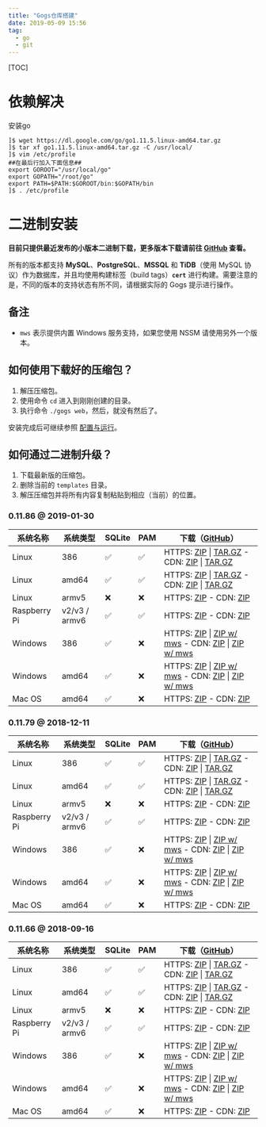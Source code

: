 ```yaml
---
title: "Gogs仓库搭建"
date: 2019-05-09 15:56
tag: 
  - go
  - git
---
```


[TOC]

# 依赖解决

安装go

```
]$ wget https://dl.google.com/go/go1.11.5.linux-amd64.tar.gz
]$ tar xf go1.11.5.linux-amd64.tar.gz -C /usr/local/
]$ vim /etc/profile
##在最后行加入下面信息##
export GOROOT="/usr/local/go"
export GOPATH="/root/go"
export PATH=$PATH:$GOROOT/bin:$GOPATH/bin
]$ . /etc/profile
```



# 二进制安装

**目前只提供最近发布的小版本二进制下载，更多版本下载请前往 [GitHub](https://github.com/gogs/gogs/releases) 查看。**

所有的版本都支持 **MySQL**、**PostgreSQL**、**MSSQL** 和 **TiDB**（使用 MySQL 协议）作为数据库，并且均使用构建标签（build tags）**`cert`** 进行构建。需要注意的是，不同的版本的支持状态有所不同，请根据实际的 Gogs 提示进行操作。

## 备注

- `mws` 表示提供内置 Windows 服务支持，如果您使用 NSSM 请使用另外一个版本。

## 如何使用下载好的压缩包？

1. 解压压缩包。
2. 使用命令 `cd` 进入到刚刚创建的目录。
3. 执行命令 `./gogs web`，然后，就没有然后了。

安装完成后可继续参照 [配置与运行](configuration_and_run.html)。

## 如何通过二进制升级？

1. 下载最新版的压缩包。
2. 删除当前的 `templates` 目录。
3. 解压压缩包并将所有内容复制粘贴到相应（当前）的位置。

### 0.11.86 @ 2019-01-30

|系统名称|系统类型|SQLite|PAM|下载（[GitHub](https://github.com/gogs/gogs/releases/tag/v0.11.86)）|
|------|----|------|---|--------|
|Linux|386|✅|✅|HTTPS: [ZIP](https://dl.gogs.io/0.11.86/gogs_0.11.86_linux_386.zip) \| [TAR.GZ](https://dl.gogs.io/0.11.86/gogs_0.11.86_linux_386.tar.gz) - CDN: [ZIP](https://cdn.gogs.io/0.11.86/gogs_0.11.86_linux_386.zip) \| [TAR.GZ](https://cdn.gogs.io/0.11.86/gogs_0.11.86_linux_386.tar.gz)|
|Linux|amd64|✅|✅|HTTPS: [ZIP](https://dl.gogs.io/0.11.86/gogs_0.11.86_linux_amd64.zip) \| [TAR.GZ](https://dl.gogs.io/0.11.86/gogs_0.11.86_linux_amd64.tar.gz) - CDN: [ZIP](https://cdn.gogs.io/0.11.86/gogs_0.11.86_linux_amd64.zip) \| [TAR.GZ](https://cdn.gogs.io/0.11.86/gogs_0.11.86_linux_amd64.tar.gz)|
|Linux|armv5|❌|❌|HTTPS: [ZIP](https://dl.gogs.io/0.11.86/gogs_0.11.86_linux_armv5.zip) - CDN: [ZIP](https://cdn.gogs.io/0.11.86/gogs_0.11.86_linux_armv5.zip)|
|Raspberry Pi|v2/v3 / armv6|✅|✅|HTTPS: [ZIP](https://dl.gogs.io/0.11.86/gogs_0.11.86_raspi2_armv6.zip) - CDN: [ZIP](https://cdn.gogs.io/0.11.86/gogs_0.11.86_raspi2_armv6.zip)|
|Windows|386|✅|❌|HTTPS: [ZIP](https://dl.gogs.io/0.11.86/gogs_0.11.86_windows_386.zip) \| [ZIP w/ mws](https://dl.gogs.io/0.11.86/gogs_0.11.86_windows_386_mws.zip) - CDN: [ZIP](https://cdn.gogs.io/0.11.86/gogs_0.11.86_windows_386.zip) \| [ZIP w/ mws](https://cdn.gogs.io/0.11.86/gogs_0.11.86_windows_386_mws.zip)|
|Windows|amd64|✅|❌|HTTPS: [ZIP](https://dl.gogs.io/0.11.86/gogs_0.11.86_windows_amd64.zip) \| [ZIP w/ mws](https://dl.gogs.io/0.11.86/gogs_0.11.86_windows_amd64_mws.zip) - CDN: [ZIP](https://cdn.gogs.io/0.11.86/gogs_0.11.86_windows_amd64.zip) \| [ZIP w/ mws](https://cdn.gogs.io/0.11.86/gogs_0.11.86_windows_amd64_mws.zip)|
|Mac OS|amd64|✅|❌|HTTPS: [ZIP](https://dl.gogs.io/0.11.86/gogs_0.11.86_darwin_amd64.zip) - CDN: [ZIP](https://cdn.gogs.io/0.11.86/gogs_0.11.86_darwin_amd64.zip)|

### 0.11.79 @ 2018-12-11

|系统名称|系统类型|SQLite|PAM|下载（[GitHub](https://github.com/gogs/gogs/releases/tag/v0.11.79)）|
|------|----|------|---|--------|
|Linux|386|✅|✅|HTTPS: [ZIP](https://dl.gogs.io/0.11.79/gogs_0.11.79_linux_386.zip) \| [TAR.GZ](https://dl.gogs.io/0.11.79/gogs_0.11.79_linux_386.tar.gz) - CDN: [ZIP](https://cdn.gogs.io/0.11.79/gogs_0.11.79_linux_386.zip) \| [TAR.GZ](https://cdn.gogs.io/0.11.79/gogs_0.11.79_linux_386.tar.gz)|
|Linux|amd64|✅|✅|HTTPS: [ZIP](https://dl.gogs.io/0.11.79/gogs_0.11.79_linux_amd64.zip) \| [TAR.GZ](https://dl.gogs.io/0.11.79/gogs_0.11.79_linux_amd64.tar.gz) - CDN: [ZIP](https://cdn.gogs.io/0.11.79/gogs_0.11.79_linux_amd64.zip) \| [TAR.GZ](https://cdn.gogs.io/0.11.79/gogs_0.11.79_linux_amd64.tar.gz)|
|Linux|armv5|❌|❌|HTTPS: [ZIP](https://dl.gogs.io/0.11.79/gogs_0.11.79_linux_armv5.zip) - CDN: [ZIP](https://cdn.gogs.io/0.11.79/gogs_0.11.79_linux_armv5.zip)|
|Raspberry Pi|v2/v3 / armv6|✅|✅|HTTPS: [ZIP](https://dl.gogs.io/0.11.79/gogs_0.11.79_raspi2_armv6.zip) - CDN: [ZIP](https://cdn.gogs.io/0.11.79/gogs_0.11.79_raspi2_armv6.zip)|
|Windows|386|✅|❌|HTTPS: [ZIP](https://dl.gogs.io/0.11.79/gogs_0.11.79_windows_386.zip) \| [ZIP w/ mws](https://dl.gogs.io/0.11.79/gogs_0.11.79_windows_386_mws.zip) - CDN: [ZIP](https://cdn.gogs.io/0.11.79/gogs_0.11.79_windows_386.zip) \| [ZIP w/ mws](https://cdn.gogs.io/0.11.79/gogs_0.11.79_windows_386_mws.zip)|
|Windows|amd64|✅|❌|HTTPS: [ZIP](https://dl.gogs.io/0.11.79/gogs_0.11.79_windows_amd64.zip) \| [ZIP w/ mws](https://dl.gogs.io/0.11.79/gogs_0.11.79_windows_amd64_mws.zip) - CDN: [ZIP](https://cdn.gogs.io/0.11.79/gogs_0.11.79_windows_amd64.zip) \| [ZIP w/ mws](https://cdn.gogs.io/0.11.79/gogs_0.11.79_windows_amd64_mws.zip)|
|Mac OS|amd64|✅|❌|HTTPS: [ZIP](https://dl.gogs.io/0.11.79/gogs_0.11.79_darwin_amd64.zip) - CDN: [ZIP](https://cdn.gogs.io/0.11.79/gogs_0.11.79_darwin_amd64.zip)|

### 0.11.66 @ 2018-09-16

|系统名称|系统类型|SQLite|PAM|下载（[GitHub](https://github.com/gogs/gogs/releases/tag/v0.11.66)）|
|------|----|------|---|--------|
|Linux|386|✅|✅|HTTPS: [ZIP](https://dl.gogs.io/0.11.66/gogs_0.11.66_linux_386.zip) \| [TAR.GZ](https://dl.gogs.io/0.11.66/gogs_0.11.66_linux_386.tar.gz) - CDN: [ZIP](https://cdn.gogs.io/0.11.66/gogs_0.11.66_linux_386.zip) \| [TAR.GZ](https://cdn.gogs.io/0.11.66/gogs_0.11.66_linux_386.tar.gz)|
|Linux|amd64|✅|✅|HTTPS: [ZIP](https://dl.gogs.io/0.11.66/gogs_0.11.66_linux_amd64.zip) \| [TAR.GZ](https://dl.gogs.io/0.11.66/gogs_0.11.66_linux_amd64.tar.gz) - CDN: [ZIP](https://cdn.gogs.io/0.11.66/gogs_0.11.66_linux_amd64.zip) \| [TAR.GZ](https://cdn.gogs.io/0.11.66/gogs_0.11.66_linux_amd64.tar.gz)|
|Linux|armv5|❌|❌|HTTPS: [ZIP](https://dl.gogs.io/0.11.66/gogs_0.11.66_linux_armv5.zip) - CDN: [ZIP](https://cdn.gogs.io/0.11.66/gogs_0.11.66_linux_armv5.zip)|
|Raspberry Pi|v2/v3 / armv6|✅|✅|HTTPS: [ZIP](https://dl.gogs.io/0.11.66/gogs_0.11.66_raspi2_armv6.zip) - CDN: [ZIP](https://cdn.gogs.io/0.11.66/gogs_0.11.66_raspi2_armv6.zip)|
|Windows|386|✅|❌|HTTPS: [ZIP](https://dl.gogs.io/0.11.66/gogs_0.11.66_windows_386.zip) \| [ZIP w/ mws](https://dl.gogs.io/0.11.66/gogs_0.11.66_windows_386_mws.zip) - CDN: [ZIP](https://cdn.gogs.io/0.11.66/gogs_0.11.66_windows_386.zip) \| [ZIP w/ mws](https://cdn.gogs.io/0.11.66/gogs_0.11.66_windows_386_mws.zip)|
|Windows|amd64|✅|❌|HTTPS: [ZIP](https://dl.gogs.io/0.11.66/gogs_0.11.66_windows_amd64.zip) \| [ZIP w/ mws](https://dl.gogs.io/0.11.66/gogs_0.11.66_windows_amd64_mws.zip) - CDN: [ZIP](https://cdn.gogs.io/0.11.66/gogs_0.11.66_windows_amd64.zip) \| [ZIP w/ mws](https://cdn.gogs.io/0.11.66/gogs_0.11.66_windows_amd64_mws.zip)|
|Mac OS|amd64|✅|❌|HTTPS: [ZIP](https://dl.gogs.io/0.11.66/gogs_0.11.66_darwin_amd64.zip) - CDN: [ZIP](https://cdn.gogs.io/0.11.66/gogs_0.11.66_darwin_amd64.zip)|
